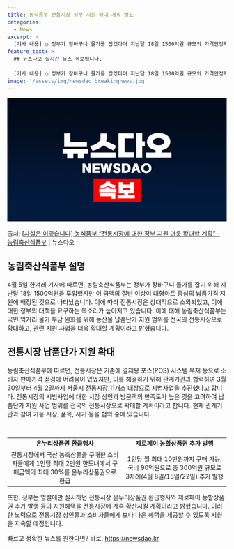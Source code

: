 ```yaml
---
title: 농식품부 전통시장 정부 지원 확대 계획 발표
categories:
  - News
excerpt: >
  [기사 내용] ○ 정부가 장바구니 물가를 잡겠다며 지난달 18일 1500억원 규모의 가격안정자금을 투입했지만…
feature_text: >
  ## 뉴스다오 실시간 뉴스 속보입니다.

  [기사 내용] ○ 정부가 장바구니 물가를 잡겠다며 지난달 18일 1500억원 규모의 가격안정자금을 투입했지만…
image: '/assets/img/newsdao_breakingnews.jpg'
---
```


![뉴스다오 속보](/assets/img/newsdao_breakingnews.jpg)

<p>출처: <a href="https://newsdao.kr/3523" rel="dofollow">[사실은 이렇습니다] 농식품부 “전통시장에 대한 정부 지원 더욱 확대할 계획” - 농림축산식품부</a> | 뉴스다오</p>

<h2 data-ke-size="size26">농림축산식품부 설명</h2>

<p data-ke-size="size16">4월 5일 한겨레 기사에 따르면, 농림축산식품부는 정부가 장바구니 물가를 잡기 위해 지난달 18일 1500억원을 투입했지만 이 금액의 절반 이상이 대형마트 중심의 납품가격 지원에 배정된 것으로 나타났습니다. 이에 따라 전통시장은 상대적으로 소외되었고, 이에 대한 정부의 대책을 요구하는 목소리가 높아지고 있습니다. 이에 대해 농림축산식품부는 국민 먹거리 물가 부담 완화를 위해 농산물 납품단가 지원 범위를 전국의 전통시장으로 확대하고, 관련 지원 사업을 더욱 확대할 계획이라고 밝혔습니다.</p>

<h2 data-ke-size="size26">전통시장 납품단가 지원 확대</h2>

<p data-ke-size="size16">농림축산식품부에 따르면, 전통시장은 기존에 결제용 포스(POS) 시스템 부재 등으로 소비자 판매가격 점검에 어려움이 있었지만, 이를 해결하기 위해 관계기관과 협력하여 3월 30일부터 4월 2일까지 서울시 전통시장 11개소 대상으로 시범사업을 추진했다고 합니다. 전통시장의 시범사업에 대한 시장 상인과 방문객의 만족도가 높은 것을 고려하여 납품단가 지원 사업 범위를 전국의 전통시장으로 확대할 계획이라고 합니다. 현재 관계기관과 참여 가능 시장, 품목, 시기 등을 협의 중에 있습니다.</p>
<p data-ke-size="size16">&nbsp;</p>

<table>
<tbody>
<tr>
<td style="text-align: center; height: 17px;"><b>온누리상품권 환급행사</b></td>
<td style="text-align: center; height: 17px;"><b>제로페이 농할상품권 추가 발행</b></td>
</tr>
<tr>
<td style="text-align: center; height: 17px;">전통시장에서 국산 농축산물을 구매한 소비자들에게 1인당 최대 2만원 한도내에서 구매금액의 최대 30%를 온누리상품권으로 환급</td>
<td style="text-align: center; height: 17px;">1인당 월 최대 10만원까지 구매 가능, 국비 90억원으로 총 300억원 규모로 3차례(4월 8일/15일/22일) 추가 발행</td>
</tr>
</tbody>
</table>

<p data-ke-size="size16">또한, 정부는 명절에만 실시하던 전통시장 온누리상품권 환급행사와 제로페이 농할상품권 추가 발행 등의 지원혜택을 전통시장에 계속 확산시킬 계획이라고 밝혔습니다. 이러한 노력으로 전통시장 상인들과 소비자들에게 보다 나은 혜택을 제공할 수 있도록 지원을 지속할 예정입니다.</p> 

빠르고 정확한 뉴스를 원한다면? 바로, <a href="https://newsdao.kr" rel="dofollow">https://newsdao.kr</a>


